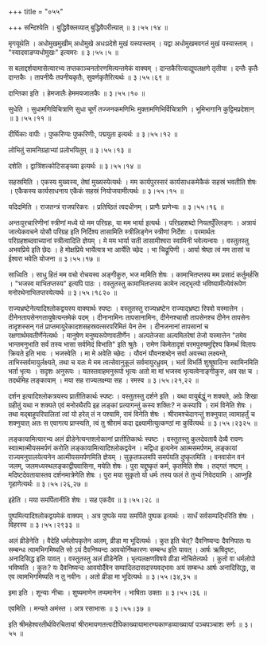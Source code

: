 +++
title = "०५५"

+++
सन्दिश्येति । बुद्धिवैक्लव्यात् बुद्धिवैपरीत्यात्  ॥  ३।५५।१४ ॥   

  

मृगयूथेति । अधोमुखमुखीम् अधोमुखे अधःप्रदेशे मुखं यस्यास्ताम् । यद्वा अधोमुखमवगतं मुखं यस्यास्ताम् । "स्यादवाङप्यधोमुखः" इत्यमरः  ॥  ३।५५।५ ॥   

  

स बलाद्दर्शयामासेत्यारभ्य तप्तकाञ्चनतोरणमित्यन्तमेकं वाक्यम् । दान्तकैरित्याद्युपलक्षणे तृतीया । दन्तैः कृतैः दान्तकैः । तापनीयैः तपनीयकृतैः, सुवर्णकृतैरित्यर्थः  ॥  ३।५५।६९ ॥   

  

दान्तिका इति । हेमजालैः हेममयजालकैः  ॥  ३।५५।१० ॥   

  

सुधेति । सुधामणिविचित्राणि सुधा चूर्णं तज्जनकमणिभिः मुक्तामणिभिर्विचित्राणि । भूमिभागानि कुट्टिमप्रदेशान्  ॥  ३।५५।११ ॥   

  

दीर्घिकाः वापीः । पुष्करिण्यः पुष्करिणीः, पद्मयुता इत्यर्थः  ॥  ३।५५।१२ ॥   

  

लोभितुं सामनिग्रहाभ्यां प्रलोभयितुम्  ॥  ३।५५।१३ ॥   

  

दशेति । द्वात्रिंशत्कोटिसङ्ख्या इत्यर्थः  ॥  ३।५५।१४ ॥   

  

सहस्रमिति । एकस्य मुख्यस्य, तेषां मुख्यस्येत्यर्थः । मम कार्यपुरस्सरं कार्यसाधकमेकैकं सहस्रं भवतीति शेषः । एकैकस्य कार्यसाधनाय एकैकं सहस्रं नियोजयामीत्यर्थः  ॥  ३।५५।१५ ॥   

  

यदिदमिति । राजतन्त्रं राजपरिकरः । प्रतिष्ठितं त्वदधीनम् । प्राणैः प्राणेभ्यः  ॥  ३।५५।१६ ॥   

  

अन्तःपुरचारिणीनां स्त्रीणां मध्ये यो मम परिग्रहः, या मम भार्या इत्यर्थः । परिग्रहशब्दो नियतपुँल्लिङ्गः । अत्रायं जात्येकवचने योसौ परिग्रह इति निर्दिश्य तासामिति स्त्रीलिङ्गेन स्त्रीणां निर्देशः । परमार्थतः परिग्रहशब्दवाच्यानां स्त्रीत्वादिति ज्ञेयम् । मे मम भार्या सती तासामीश्वरा स्वामिनी भवेत्यन्वयः । वस्तुतस्तु अभवप्रिये इति छेदः । हे मोक्षप्रिये भार्येत्यत्र भा आर्येति च्छेद । भा चिद्रूपिणी । आर्या श्रेष्ठा त्वं मम तासां च ईश्वरा भवेति योजना  ॥  ३।५५।१७ ॥   

  

साध्विति । साधु हितं मम वचो रोचयस्व अङ्गीकुरु, भज मामिति शेषः । कामाभितप्तस्य मम प्रसादं कर्तुमर्हसि । "भजस्व माभितप्तस्य" इत्यपि पाठः । वस्तुतस्तु कामाभितप्तस्य कामेन त्वद्भृत्यो भविष्यामीत्येवंरूपेण मनोरथेनाभितप्तस्येत्यर्थः  ॥  ३।५५।१८२० ॥   

  

राज्यभ्रष्टेनेत्यादिश्लोकद्वयस्य वाक्यार्थः स्पष्टः । वस्तुतस्तु राज्यभ्रष्टेन राज्याद्भ्रष्टा रिपवो यस्मात्तेन । दीनेनतापसेनगतायुषेत्यन्तमेकं पदम् । दीनानामिनः तापसानामिनः, दीनेनश्चासौ तापसेनश्च दीनेन तापसेनः तादृशस्सन् गतं प्राप्तमायुरेकादशसहस्रवत्सरपरिमितं येन तेन । दीनजनानां तापसानां च रक्षणार्थमवतीर्णेनेत्यर्थः । मानुषेण मनुष्यरूपेणावतीर्णेन । अल्पतेजसा अल्पमितरेषां तेजो यस्मात्तेन "तमेव भान्तमनुभाति सर्वं तस्य भासा सर्वमिदं विभाति" इति श्रुतेः । रामेण किमेतादृशं परमपुरुषमुद्दिश्य किमर्थं विलापः क्रियते इति भावः । भजस्वेति । मा मे अवेति च्छेदः । यौवनं यौवनशब्देन सर्वा अवस्था लक्ष्यन्ते, ताभिस्सर्वमायुर्लक्ष्यते, तथा च यतः मे मम त्वत्सेवानुकूलं सर्वमायुरध्रुवम् । भर्ता विभर्ति शुश्रूषादिना स्वामिनमिति भर्ता भृत्यः । सदृशः अनुरूपः । यतस्तवाहमनुरूपो भृत्यः अतो मा मां भजस्व भृत्यत्वेनाङ्गीकुरु, अव रक्ष च । तदर्थमिह लङ्कायाम् । मया सह राज्यलक्ष्म्या सह । रमस्व  ॥  ३।५५।२१,२२ ॥   

  

दर्शन इत्यादिश्लोकत्रयस्य प्रातीतिकार्थः स्पष्टः । वस्तुतस्तु दर्शने इति । यथा वायुर्बद्धुं न शक्यते, अग्रेः शिखा ग्रहीतुं यथा न शक्यते एवं मनोरथैरपि इह लङ्कां प्रत्यागन्तुं कस्य शक्तिः? न कस्यापि । रामं विनेति शेषः । तथा मद्बाहुपरिपालितां त्वां यो हरेत् तं न पश्यामि, रामं विनेति शेषः । श्रीरामश्चेदागन्तुं शक्नुयात् त्वामाहर्तुं च शक्नुयात् अतः स एवागत्य प्राप्स्यति, त्वं तु श्रीरामं कदा द्रक्ष्यामीत्युत्कण्ठां मा कुर्वित्यर्थः  ॥  ३।५५।२३२५ ॥   

  

लङ्कायामित्यारभ्य अलं व्रीडेनेत्यन्तश्लोकानां प्रातीतिकार्थः स्पष्टः । वस्तुतस्तु कुलदेवतायै देव्यै रावणः स्वात्मात्मीयसमर्पणं करोति लङ्कायामित्यादिश्लोकद्वयेन । मद्विधा इत्यनेन आत्मसमर्पणम्, लङ्कायां राज्यमनुपालयेत्यनेन आत्मीयसमर्पणमिति ज्ञेयम् । सुकृतफलमपि समर्पयति दुष्कृतमिति । वनवासेन वनं जलम्, जलमध्यस्थलङ्काद्वीपवासिना, मयेति शेषः । पुरा यद्दुष्कृतं कर्म, कृतमिति शेषः । तद्गतं नष्टम् । मदिष्टदेवतायास्तव दर्शनमात्रेणेति शेषः । पुरा मया सुकृतो यो धर्मः तस्य फलं ते तुभ्यं निवेदयामि । आप्नुहि गृहाणेत्यर्थः  ॥  ३।५५।२६,२७ ॥   

  

इहेति । मया समर्पितानीति शेषः । सह एकदैव  ॥  ३।५५।२८ ॥   

  

पुष्पमित्यादिश्लोकद्वयमेकं वाक्यम् । अत्र पुष्पके मया समर्पिते पुष्पक इत्यर्थः । सार्धं सर्वसम्पद्भिरिति शेषः । विहरस्व  ॥  ३।५५।२९३३ ॥   

  

अलं व्रीडेनेति । वैदेहि धर्मलोपकृतेन अलम्, व्रीडा मा भूदित्यर्थः । कुत इति चेत्? दैवनिष्यन्दः दैवनिपातः यः सम्बन्धः त्वामभिगमिष्यति सो ऽयं दैवनिष्यन्दः आवयोर्निष्कारणः सम्बन्ध इति यावत् । आर्षः ऋषिदृष्टः, अनादिसिद्ध इति यावत् । वस्तुतस्तु अलं व्रीडेनेति । भृत्यलक्षणविषये व्रीडा नोचितेत्यर्थः । कुतो वा धर्मलोपो भविष्यति । कुतः? यः दैवनिष्यन्दः आवयोर्दैवेन सम्पादितदासदास्यवद्भावः अयं सम्बन्धः आर्षः अनादिसिद्धः, स एव त्वामभिगमिष्यति न तु नवीनः । अतो व्रीडा मा भूदित्यर्थः  ॥  ३।५५।३४,३५ ॥   

  

इमा इति । शून्याः नीचाः । शुष्यमाणेन तप्यमानेन । भाषिताः उक्ताः  ॥  ३।५५।३६ ॥   

  

एवमिति । मन्यते अमंस्त । अत्र रसाभासः  ॥  ३।५५।३७ ॥   

  

इति श्रीमहेश्वरतीर्थविरचितायां श्रीरामायणतत्त्वदीपिकाख्यायामारण्यकाण्डव्याख्यायां पञ्चपञ्चाशः सर्गः  ॥  ३।५५ ॥   

  

